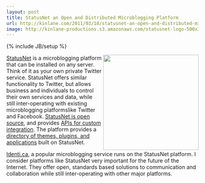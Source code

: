```yaml
---
layout: post
title: StatusNet an Open and Distributed Microblogging Platform
url: http://kinlane.com/2011/03/18/statusnet-an-open-and-distributed-microblogging-platform/
image: http://kinlane-productions.s3.amazonaws.com/statusnet-logo-500x300.png
---
```

{% include JB/setup %}
<img src="http://kinlane-productions.s3.amazonaws.com/statusnet-logo-500x300.png"  width="250" align="right" /><a title="StatusNet" href="http://status.net/">StatusNet</a> is a microblogging platform that can be installed on any server.
Think of it as your own private Twitter service.
StatusNet offers similar functionality to Twitter, but allows business and individuals to control their own services and data, while still inter-operating with existing microblogging platformslike Twitter and Facebook.
<a title="StatusNet is an Open Source Platform" href="http://status.net/open-source">StatusNet is open source</a>, and provides <a title="APIs for custom integration" href="http://status.net/wiki/API">APIs for custom integration</a>.
The platform provides a <a title="Directory of Themes, Plugins, and Applications" href="http://status.net/open-source/add-ons">directory of themes, plugins, and applications</a> built on StatusNet.
<div>
     <a title="Identi.ca" href="http://identi.ca/">Identi.ca</a>, a popular microblogging service runs on the StatusNet platform.
     I consider platforms like StatusNet very important for the future of the Internet. They offer open, standards based solutions to communication and collaboration while still inter-operating with other major platforms.
</div>